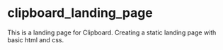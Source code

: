 # clipboard_landing_page
This is a landing page for Clipboard.
Creating a static landing page with basic html and css.
